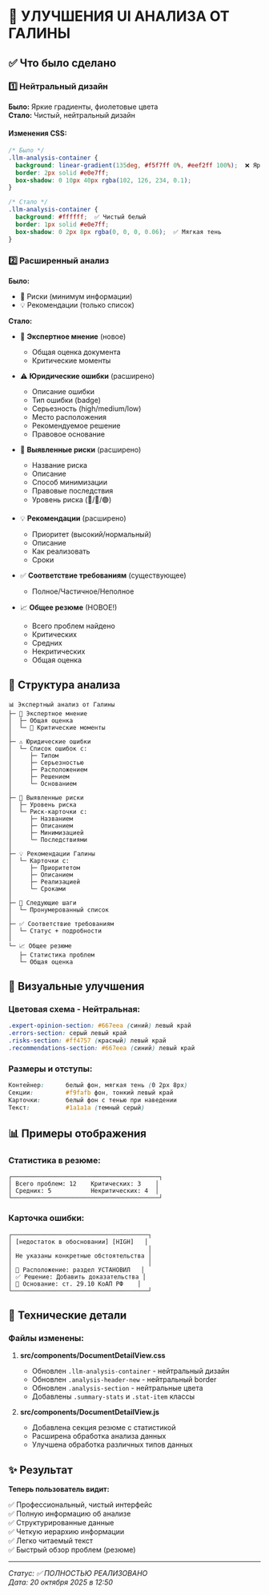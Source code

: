 # 🎨 УЛУЧШЕНИЯ UI АНАЛИЗА ОТ ГАЛИНЫ

## ✅ Что было сделано

### 1️⃣ Нейтральный дизайн
**Было:** Яркие градиенты, фиолетовые цвета  
**Стало:** Чистый, нейтральный дизайн

#### Изменения CSS:
```css
/* Было */
.llm-analysis-container {
  background: linear-gradient(135deg, #f5f7ff 0%, #eef2ff 100%);  ❌ Ярко
  border: 2px solid #e0e7ff;
  box-shadow: 0 10px 40px rgba(102, 126, 234, 0.1);
}

/* Стало */
.llm-analysis-container {
  background: #ffffff;  ✅ Чистый белый
  border: 1px solid #e0e7ff;
  box-shadow: 0 2px 8px rgba(0, 0, 0, 0.06);  ✅ Мягкая тень
}
```

### 2️⃣ Расширенный анализ
**Было:**
- 🚨 Риски (минимум информации)
- 💡 Рекомендации (только список)

**Стало:**
- 💼 **Экспертное мнение** (новое)
  - Общая оценка документа
  - Критические моменты
  
- ⚠️ **Юридические ошибки** (расширено)
  - Описание ошибки
  - Тип ошибки (badge)
  - Серьезность (high/medium/low)
  - Место расположения
  - Рекомендуемое решение
  - Правовое основание

- 🚨 **Выявленные риски** (расширено)
  - Название риска
  - Описание
  - Способ минимизации
  - Правовые последствия
  - Уровень риска (🔴/🔵/🟢)

- 💡 **Рекомендации** (расширено)
  - Приоритет (высокий/нормальный)
  - Описание
  - Как реализовать
  - Сроки

- ✅ **Соответствие требованиям** (существующее)
  - Полное/Частичное/Неполное

- 📈 **Общее резюме** (НОВОЕ!)
  - Всего проблем найдено
  - Критических
  - Средних
  - Некритических
  - Общая оценка

## 🎯 Структура анализа

```
📊 Экспертный анализ от Галины
├─ 💼 Экспертное мнение
│  ├─ Общая оценка
│  └─ 🔴 Критические моменты
│
├─ ⚠️ Юридические ошибки
│  └─ Список ошибок с:
│     ├─ Типом
│     ├─ Серьезностью
│     ├─ Расположением
│     ├─ Решением
│     └─ Основанием
│
├─ 🚨 Выявленные риски
│  ├─ Уровень риска
│  └─ Риск-карточки с:
│     ├─ Названием
│     ├─ Описанием
│     ├─ Минимизацией
│     └─ Последствиями
│
├─ 💡 Рекомендации Галины
│  └─ Карточки с:
│     ├─ Приоритетом
│     ├─ Описанием
│     ├─ Реализацией
│     └─ Сроками
│
├─ 🎯 Следующие шаги
│  └─ Пронумерованный список
│
├─ ✅ Соответствие требованиям
│  └─ Статус + подробности
│
└─ 📈 Общее резюме
   ├─ Статистика проблем
   └─ Общая оценка
```

## 🎨 Визуальные улучшения

### Цветовая схема - Нейтральная:
```css
.expert-opinion-section: #667eea (синий) левый край
.errors-section: серый левый край
.risks-section: #ff4757 (красный) левый край
.recommendations-section: #667eea (синий) левый край
```

### Размеры и отступы:
```css
Контейнер:      белый фон, мягкая тень (0 2px 8px)
Секции:         #f9fafb фон, тонкий левый край
Карточки:       белый фон с тенью при наведении
Текст:          #1a1a1a (темный серый)
```

## 📊 Примеры отображения

### Статистика в резюме:
```
┌─────────────────────────────────────────┐
│ Всего проблем: 12    Критических: 3    │
│ Средних: 5           Некритических: 4  │
└─────────────────────────────────────────┘
```

### Карточка ошибки:
```
┌──────────────────────────────────────┐
│ [недостаток в обосновании] [HIGH]   │
│                                      │
│ Не указаны конкретные обстоятельства │
│                                      │
│ 📍 Расположение: раздел УСТАНОВИЛ   │
│ ✅ Решение: Добавить доказательства │
│ 📜 Основание: ст. 29.10 КоАП РФ    │
└──────────────────────────────────────┘
```

## 🔧 Технические детали

### Файлы изменены:
1. **src/components/DocumentDetailView.css**
   - Обновлен `.llm-analysis-container` - нейтральный дизайн
   - Обновлен `.analysis-header-new` - нейтральный border
   - Обновлен `.analysis-section` - нейтральные цвета
   - Добавлены `.summary-stats` и `.stat-item` классы

2. **src/components/DocumentDetailView.js**
   - Добавлена секция резюме с статистикой
   - Расширена обработка анализа данных
   - Улучшена обработка различных типов данных

## ✨ Результат

**Теперь пользователь видит:**

✅ Профессиональный, чистый интерфейс  
✅ Полную информацию об анализе  
✅ Структурированные данные  
✅ Четкую иерархию информации  
✅ Легко читаемый текст  
✅ Быстрый обзор проблем (резюме)  

---

*Статус: ✅ ПОЛНОСТЬЮ РЕАЛИЗОВАНО*  
*Дата: 20 октября 2025 в 12:50*
